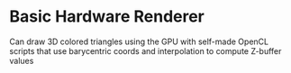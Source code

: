 # Basic Hardware Renderer
Can draw 3D colored triangles using the GPU with self-made OpenCL scripts that use barycentric coords and interpolation to compute Z-buffer values

